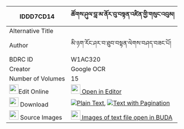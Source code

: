 |IDDD7CD14|ཚོགས་ཤུལ་བླ་མ་ནོར་བུ་བསྟན་འཛིན་གྱི་གསུང་འབུམ། 
| --- | --- 
|Alternative Title |
|Author| མི་ཉག་རོང་ཤར་བ་ཐུབ་བསྟན་ལེགས་བཤད་བཟང་པོ།
|BDRC ID | W1AC320
|Creator | Google OCR
|Number of Volumes| 15
|<img width="25" src="https://img.icons8.com/color/25/000000/edit-property.png">Edit Online| [<img width="25" src="https://avatars.githubusercontent.com/u/45091458?s=200&v=4"> Open in Editor](http://editor.openpecha.org/IDDD7CD14)
|<img width="25" src="https://img.icons8.com/fluent/48/000000/download-2.png"/>  Download | [![](https://img.icons8.com/color/20/000000/txt.png)Plain Text](https://github.com/Openpecha/IDDD7CD14/releases/download/v2/tsok_shul_lama_norbu_tendzin_g_plain_IDDD7CD14.zip), [![](https://img.icons8.com/color/20/000000/txt.png)Text with Pagination](https://github.com/Openpecha/IDDD7CD14/releases/download/v2/tsok_shul_lama_norbu_tendzin_g_pages_IDDD7CD14.zip)
|<img width="25" src="https://img.icons8.com/plasticine/100/000000/pictures-folder.png"/>  Source Images | [<img width="25" src="https://library.bdrc.io/icons/BUDA-small.svg"> Images of text file open in BUDA](https://library.bdrc.io/show/bdr:W1AC320)